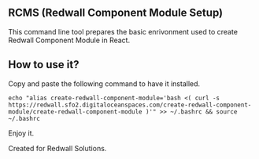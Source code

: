 ## RCMS (Redwall Component Module Setup)

This command line tool prepares the basic enrivonment used to create Redwall Component Module in React.

## How to use it?

Copy and paste the following command to have it installed.

    echo "alias create-redwall-component-module='bash <( curl -s https://redwall.sfo2.digitaloceanspaces.com/create-redwall-component-module/create-redwall-component-module )'" >> ~/.bashrc && source ~/.bashrc

Enjoy it.

Created for Redwall Solutions.

